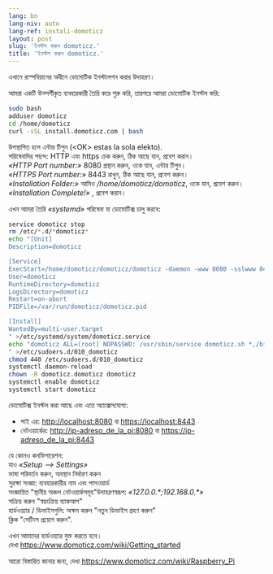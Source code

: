 ```yaml
---
lang: bn
lang-niv: auto
lang-ref: instali-domoticz
layout: post
slug: 'ইনস্টল করুন domoticz.'
title: 'ইনস্টল করুন domoticz.'
---
```


এখানে রাস্পবিয়ানের অধীনে ডোমোটিক ইনস্টলেশন করার উদাহরণ।

আমরা একটি উত্সর্গীকৃত ব্যবহারকারী তৈরি করে শুরু করি, তারপরে আমরা ডোমোটিক ইনস্টল করি:
```bash
sudo bash
adduser domoticz
cd /home/domoticz
curl -sSL install.domoticz.com | bash
```
উপস্থাপিত হলে এন্টার টিপুন (\<OK> estas la sola elekto).  
পরিষেবাদির পছন্দ: HTTP এবং https চেক করুন, ঠিক আছে যান, প্রবেশ করান।  
_«HTTP Port number:»_ 8080 প্রস্থান করুন, ওকে যান, এন্টার টিপুন।  
_«HTTPS Port number:»_ 8443 রাখুন, ঠিক আছে যান, প্রবেশ করুন।  
_«Installation Folder:»_ আমিও _/home/domoticz/domoticz_, ওকে যান, প্রবেশ করুন।  
_«Installation Complete!»_  , প্রবেশ করান।


এখন আমরা তৈরি _«systemd»_ পরিষেবা যা ডোমোটিক্স চালু করবে:
```bash
service domoticz stop
rm /etc/*.d/*domoticz*
echo "[Unit]
Description=domoticz

[Service]
ExecStart=/home/domoticz/domoticz/domoticz -daemon -www 8080 -sslwww 8443 -pidfile /var/run/domoticz/domoticz.pid
User=domoticz
RuntimeDirectory=domoticz
LogsDirectory=domoticz
Restart=on-abort
PIDFile=/var/run/domoticz/domoticz.pid

[Install]
WantedBy=multi-user.target
" >/etc/systemd/system/domoticz.service
echo "domoticz ALL=(root) NOPASSWD: /usr/sbin/service domoticz.sh *,/bin/systemctl stop domoticz.service,/bin/systemctl start domoticz.service
" >/etc/sudoers.d/010_domoticz
chmod 440 /etc/sudoers.d/010_domoticz
systemctl daemon-reload
chown -R domoticz.domoticz domoticz
systemctl enable domoticz
systemctl start domoticz
```

ডোমোটিক্স ইনস্টল করা আছে এবং এতে অ্যাক্সেসযোগ্য:
* পাই এর: <http://localhost:8080> বা <https://localhost:8443>
* নেটওয়ার্কের: <http://ip-adreso_de_la_pi:8080> বা <https://ip-adreso_de_la_pi:8443>

যে কোনও কনফিগারেশন:  
যাও _«Setup --> Settings»_  
ভাষা পরিবর্তন করুন, অবস্থান নির্ধারণ করুন  
সুরক্ষা সংজ্ঞা: ব্যবহারকারীর নাম এবং পাসওয়ার্ড  
সংজ্ঞায়িত "স্থানীয় অঞ্চল নেটওয়ার্কসমূহ"উদাহরণস্বরূপ: _«127.0.0.\*;192.168.0.*»_  
সক্রিয় করুন "স্বয়ংক্রিয় ব্যাকআপ"  
হার্ডওয়্যার / ডিভাইসগুলি: অক্ষম করুন "নতুন ডিভাইস গ্রহণ করুন"  
ক্লিক "সেটিংস প্রয়োগ করুন".  

এখন আমাদের হার্ডওয়্যার যুক্ত করতে হবে।  
দেখা <https://www.domoticz.com/wiki/Getting_started>

আরো বিস্তারিত জানার জন্য,
দেখা <https://www.domoticz.com/wiki/Raspberry_Pi>
